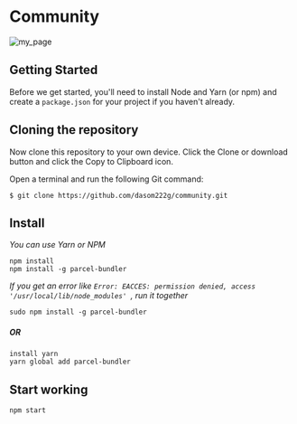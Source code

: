 # Community
![my_page](https://user-images.githubusercontent.com/50973005/103971945-35e10c80-51af-11eb-8e5e-7588ff1913f3.jpg)

## Getting Started
Before we get started, you'll need to install Node and Yarn (or npm) and create a ```package.json``` for your project if you haven't already.

## Cloning the repository
Now clone this repository to your own device. Click the Clone or download button and click the Copy to Clipboard icon.

Open a terminal and run the following Git command:

    $ git clone https://github.com/dasom222g/community.git

## Install
_You can use Yarn or NPM_

    npm install
    npm install -g parcel-bundler
_If you get an error like ```Error: EACCES: permission denied, access '/usr/local/lib/node_modules' ```, run it together_

    sudo npm install -g parcel-bundler
##### OR
    install yarn
    yarn global add parcel-bundler
    
## Start working
    npm start
